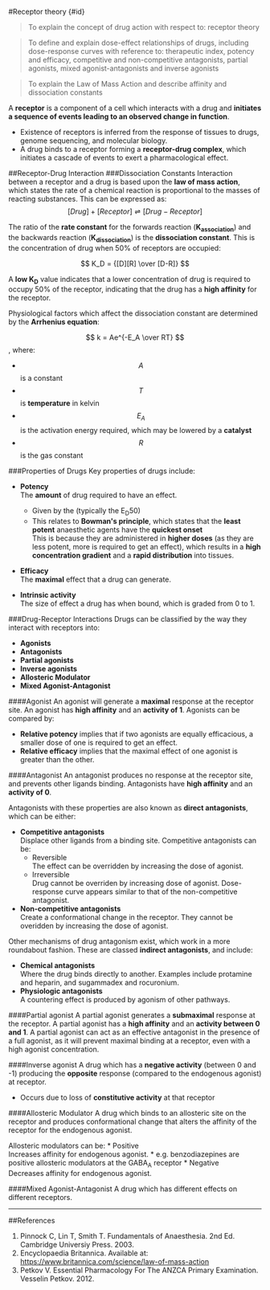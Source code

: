 #Receptor theory {#id}
>To explain the concept of drug action with respect to: receptor theory

<!--></!-->

>To define and explain dose-effect relationships of drugs, including dose-response curves with reference to: therapeutic index, potency and efficacy, competitive and non-competitive antagonists, partial agonists, mixed agonist-antagonists and inverse agonists

<!--></!-->

> To explain the Law of Mass Action and describe affinity and dissociation constants

A **receptor** is a component of a cell which interacts with a drug and **initiates a sequence of events leading to an observed change in function**.
* Existence of receptors is inferred from the response of tissues to drugs, genome sequencing, and molecular biology.
* A drug binds to a receptor forming a **receptor-drug complex**, which initiates a cascade of events to exert a pharmacological effect. 

##Receptor-Drug Interaction
###Dissociation Constants
Interaction between a receptor and a drug is based upon the **law of mass action**, which states the rate of a chemical reaction is proportional to the masses of reacting substances. This can be expressed as:  
$$ [Drug] + [Receptor] ⇌ [Drug-Receptor] $$

The ratio of the **rate constant** for the forwards reaction (**K<sub>association</sub>**) and the backwards reaction (**K<sub>dissociation</sub>**) is the **dissociation constant**. This is the concentration of drug when 50% of receptors are occupied:

$$ K_D = {[D][R] \over [D-R]} $$

A **low K<sub>D</sub>** value indicates that a lower concentration of drug is required to occupy 50% of the receptor, indicating that the drug has a **high affinity** for the receptor.

Physiological factors which affect the dissociation constant are determined by the **Arrhenius equation**:

$$ k = Ae^{-E_A \over RT} $$, where:
* $$A$$ is a constant
* $$T$$ is **temperature** in kelvin
* $$E_A$$ is the activation energy required, which may be lowered by a **catalyst**
* $$R$$ is the gas constant

###Properties of Drugs
Key properties of drugs include:
* **Potency**  
The **amount** of drug required to have an effect.
    * Given by the (typically the E<sub>D</sub>50)
    * This relates to **Bowman's principle**, which states that the **least potent** anaesthetic agents have the **quickest onset**  
    This is because they are administered in **higher doses** (as they are less potent, more is required to get an effect), which results in a **high concentration gradient** and a **rapid distribution** into tissues.


* **Efficacy**  
The **maximal** effect that a drug can generate.


* **Intrinsic activity**  
The size of effect a drug has when bound, which is graded from 0 to 1. 


###Drug-Receptor Interactions
Drugs can be classified by the way they interact with receptors into:
* **Agonists**
* **Antagonists**
* **Partial agonists**
* **Inverse agonists**
* **Allosteric Modulator**
* **Mixed Agonist-Antagonist**

####Agonist
An agonist will generate a **maximal** response at the receptor site. An agonist has **high affinity** and an **activity of 1**. Agonists can be compared by:
* **Relative potency** implies that if two agonists are equally efficacious, a smaller dose of one is required to get an effect.
* **Relative efficacy** implies that the maximal effect of one agonist is greater than the other.


####Antagonist 
An antagonist produces no response at the receptor site, and prevents other ligands binding. Antagonists have **high affinity** and an **activity of 0**.

Antagonists with these properties are also known as **direct antagonists**, which can be either:
* **Competitive antagonists**  
Displace other ligands from a binding site. Competitive antagonists can be:
    * Reversible  
    The effect can be overridden by increasing the dose of agonist.
    * Irreversible  
    Drug cannot be overriden by increasing dose of agonist. Dose-response curve appears similar to that of the non-competitive antagonist.
* **Non-competitive antagonists**  
Create a conformational change in the receptor. They cannot be overidden by increasing the dose of agonist.

Other mechanisms of drug antagonism exist, which work in a more roundabout fashion. These are classed **indirect antagonists**, and include:
* **Chemical antagonists**  
Where the drug binds directly to another. Examples include protamine and heparin, and sugammadex and rocuronium.
* **Physiologic antagonists**  
A countering effect is produced by agonism of other pathways.

####Partial agonist
A partial agonist generates a **submaximal** response at the receptor. A partial agonist has a **high affinity** and an **activity between 0 and 1**. A partial agonist can act as an effective antagonist in the presence of a full agonist, as it will prevent maximal binding at a receptor, even with a high agonist concentration.

####Inverse agonist 
A drug which has a **negative activity** (between 0 and -1) producing the **opposite** response (compared to the endogenous agonist) at receptor.
* Occurs due to loss of **constitutive activity** at that receptor

####Allosteric Modulator
A drug which binds to an allosteric site on the receptor and produces conformational change that alters the affinity of the receptor for the endogenous agonist.

Allosteric modulators can be:
    * Positive  
    Increases affinity for endogenous agonist.
        * e.g. benzodiazepines are positive allosteric modulators at the GABA<sub>A</sub> receptor
    * Negative  
    Decreases affinity for endogenous agonist.

####Mixed Agonist-Antagonist
A drug which has different effects on different receptors.

---

##References
1. Pinnock C, Lin T, Smith T. Fundamentals of Anaesthesia. 2nd Ed. Cambridge Universiy Press. 2003.
2. Encyclopaedia Britannica. Available at: https://www.britannica.com/science/law-of-mass-action
3. Petkov V. Essential Pharmacology For The ANZCA Primary Examination. Vesselin Petkov. 2012.

